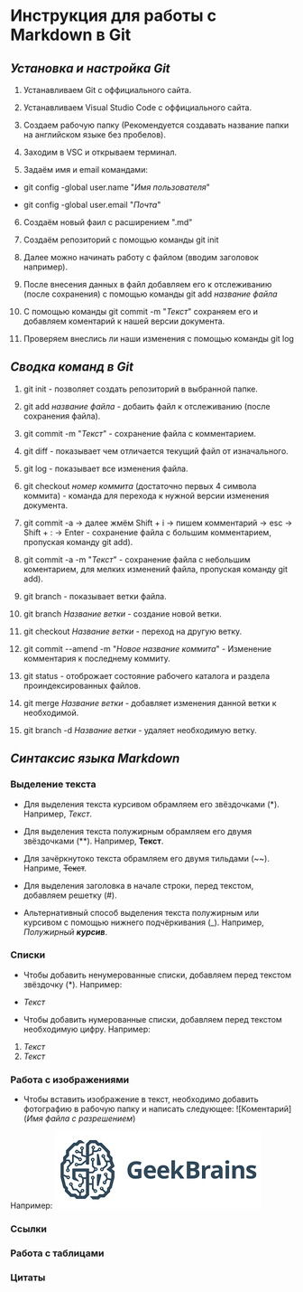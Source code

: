 # **Инструкция для работы с Markdown в Git**

## *Установка и настройка Git*

1. Устанавливаем Git с оффициального сайта.

2. Устанавливаем Visual Studio Code с оффициального сайта.

3. Создаем рабочую папку (Рекомендуется создавать название папки на английском языке без пробелов).

4. Заходим в VSC и открываем терминал.

5. Задаём имя и email командами:

* git config -­­global user.name "*Имя пользователя*"

* git config ­­-global user.email "*Почта*"

6. Создаём новый фаил с расширением ".md"

7. Создаём репозиторий с помощью команды git init

8. Далее можно начинать работу с файлом (вводим заголовок например).

9. После внесения данных в файл добавляем его к отслеживанию (после сохранения) с помощью команды git add *название файла*

10. С помощью команды git commit -m "*Текст*" сохраняем его и добавляем коментарий к нашей версии документа.

11. Проверяем внеслись ли наши изменения с помощью команды git log

## *Сводка команд в Git*

1. git init - позволяет создать репозиторий в выбранной папке.

2. git add *название файла* - добаить файл к отслеживанию (после сохранения файла).

3. git commit -m "*Текст*" - сохранение файла с комментарием.

4. git diff - показывает чем отличается текущий файл от изначального.

5. git log - показывает все изменения файла.

6. git checkout *номер коммита* (достаточно первых 4 символа коммита) - команда для перехода к нужной версии изменения документа.

7. git commit -a -> далее жмём Shift + i -> пишем комментарий -> esc -> Shift + : -> Enter - сохранение файла с большим комментарием, пропуская команду git add).

8. git commit -a -m "*Текст*" - сохранение файла с небольшим коментарием, для мелких изменений файла, пропуская команду git add).

9. git branch - показывает ветки файла.

10. git branch *Название ветки* - создание новой ветки.

11. git checkout *Название ветки* - переход на другую ветку.

12. git commit --amend -m "*Новое название коммита*" - Изменение комментария к последнему коммиту.

13. git status - отоброжает состояние рабочего каталога и раздела проиндексированных файлов. 

14. git merge *Название ветки* - добавляет изменения данной ветки к необходимой.

15. git branch -d *Название ветки* - удаляет необходимую ветку.

## *Синтаксис языка Markdown*

### Выделение текста

* Для выделения текста курсивом обрамляем его звёздочками (*). Например, *Текст*.

* Для выделения текста полужирным обрамляем его двумя звёздочками (**).    Например, **Текст**.

* Для зачёркнутоко текста обрамляем его двумя тильдами (~~). Наприме,  ~~Текст~~.

* Для выделения заголовка в начале строки, перед текстом, добавляем решетку (#). 

* Альтернативный способ выделения текста полужирным или курсивом с помощью нижнего подчёркивания (_). Например, _Полужирный **курсив**_.

### Списки

* Чтобы добавить ненумерованные списки, добавляем перед текстом звёздочку (*). Например:
* *Текст*

* Чтобы добавить нумерованные списки, добавляем перед текстом необходимую цифру. Например:
1. *Текст*
2. *Текст*

### Работа с изображениями

* Чтобы вставить изображение в текст, необходимо добавить фотографию в рабочую папку и написать следующее:
![Коментарий](*Имя файла с разрешением*)

Например:
![Привет Geek_Brains](GB.png)

### Ссылки

### Работа с таблицами

### Цитаты
